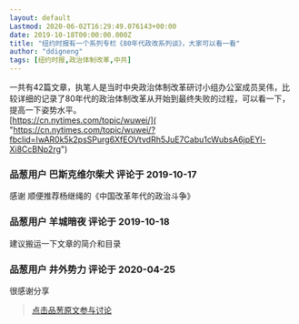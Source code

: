 ```yaml
---
layout: default
Lastmod: 2020-06-02T16:29:49.076143+00:00
date: 2019-10-18T00:00:00.000Z
title: "纽约时报有一个系列专栏《80年代政改系列谈》，大家可以看一看"
author: "ddigneng"
tags: [纽约时报,政治体制改革,中共]
---
```


一共有42篇文章，执笔人是当时中央政治体制改革研讨小组办公室成员吴伟，比较详细的记录了80年代的政治体制改革从开始到最终失败的过程，可以看一下，提高一下姿势水平。  
[https://cn.nytimes.com/topic/wuwei/]( "https://cn.nytimes.com/topic/wuwei/?fbclid=IwAR0k5k2psSPurg6XfEOVtvdRh5JuE7Cabu1cWubsA6jpEYl-Xi8CcBNp2rg")

            
### 品葱用户 **巴斯克维尔柴犬** 评论于 2019-10-17
        
感谢 顺便推荐杨继绳的《中国改革年代的政治斗争》
        


            
### 品葱用户 **羊城暗夜** 评论于 2019-10-18
        
建议搬运一下文章的简介和目录
        


            
### 品葱用户 **井外势力** 评论于 2020-04-25
        
很感谢分享
        






> [点击品葱原文参与讨论](https://pincong.rocks/article/id-6757__sort_key-agree_count__sort-DESC)

